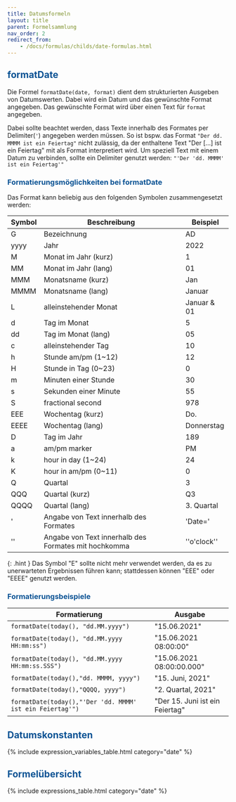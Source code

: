 ```yaml
---
title: Datumsformeln
layout: title
parent: Formelsammlung
nav_order: 2
redirect_from:
    - /docs/formulas/childs/date-formulas.html
---
```


## <span style="color:#0b5394">**formatDate**</span>

Die Formel `formatDate(date, format)` dient dem strukturierten Ausgeben von Datumswerten. Dabei wird ein Datum und das gewünschte Format angegeben. Das gewünschte Format wird über einen Text für `format` angegeben.

Dabei sollte beachtet werden, dass Texte innerhalb des Formates per Delimiter(`'`) angegeben werden müssen.
So ist bspw. das Format `"Der dd. MMMM ist ein Feiertag"` nicht zulässig, da der enthaltene Text "Der [...] ist ein Feiertag" mit als Format interpretiert wird. Um speziell Text mit einem Datum zu verbinden, sollte ein Delimiter genutzt werden: `"'Der 'dd. MMMM' ist ein Feiertag'"`

### <span style="color:#0b5394">Formatierungsmöglichkeiten bei formatDate</span>

Das Format kann beliebig aus den folgenden Symbolen zusammengesetzt werden:

| Symbol | Beschreibung                                         | Beispiel    |
| ------ | ---------------------------------------------------- | ----------- |
| G      | Bezeichnung                                          | AD          |
| yyyy   | Jahr                                                 | 2022        |
| M      | Monat im Jahr (kurz)                                 | 1           |
| MM     | Monat im Jahr (lang)                                 | 01          |
| MMM    | Monatsname (kurz)                                    | Jan         |
| MMMM   | Monatsname (lang)                                    | Januar      |
| L      | alleinstehender Monat                                | Januar & 01 |
| d      | Tag im Monat                                         | 5           |
| dd     | Tag im Monat (lang)                                  | 05          |
| c      | alleinstehender Tag                                  | 10          |
| h      | Stunde am/pm (1~12)                                  | 12          |
| H      | Stunde in Tag (0~23)                                 | 0           |
| m      | Minuten einer Stunde                                 | 30          |
| s      | Sekunden einer Minute                                | 55          |
| S      | fractional second                                    | 978         |
| EEE    | Wochentag (kurz)                                     | Do.         |
| EEEE   | Wochentag (lang)                                     | Donnerstag  |
| D      | Tag im Jahr                                          | 189         |
| a      | am/pm marker                                         | PM          |
| k      | hour in day (1~24)                                   | 24          |
| K      | hour in am/pm (0~11)                                 | 0           |
| Q      | Quartal                                              | 3           |
| QQQ    | Quartal (kurz)                                       | Q3          |
| QQQQ   | Quartal (lang)                                       | 3. Quartal  |
| '      | Angabe von Text innerhalb des Formates               | 'Date='     |
| ''     | Angabe von Text innerhalb des Formates mit hochkomma | ''o'clock'' |

{: .hint }
Das Symbol "E" sollte nicht mehr verwendet werden, da es zu unerwarteten Ergebnissen führen kann; stattdessen können "EEE" oder "EEEE" genutzt werden.

### <span style="color:#0b5394">Formatierungsbeispiele</span>

| Formatierung                                              | Ausgabe                         |
| --------------------------------------------------------- | ------------------------------- |
| `formatDate(today(), "dd.MM.yyyy")`                       | "15.06.2021"                    |
| `formatDate(today(), "dd.MM.yyyy HH:mm:ss")`              | "15.06.2021 08:00:00"           |
| `formatDate(today(), "dd.MM.yyyy HH:mm:ss.SSS")`          | "15.06.2021 08:00:00.000"       |
| `formatDate(today(),"dd. MMMM, yyyy")`                    | "15. Juni, 2021"                |
| `formatDate(today(),"QQQQ, yyyy")`                        | "2. Quartal, 2021"              |
| `formatDate(today(),"'Der 'dd. MMMM' ist ein Feiertag'")` | "Der 15. Juni ist ein Feiertag" |

## <span style="color:#0b5394">**Datumskonstanten**</span>

{% include expression_variables_table.html category="date" %}

## <span style="color:#0b5394">**Formelübersicht**</span>

{% include expressions_table.html category="date" %}
